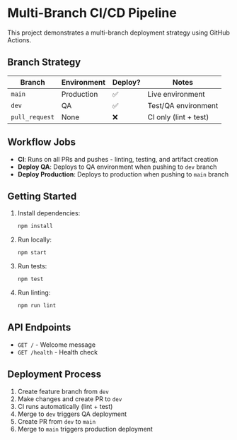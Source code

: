 # Multi-Branch CI/CD Pipeline

This project demonstrates a multi-branch deployment strategy using GitHub Actions.

## Branch Strategy

| Branch | Environment | Deploy? | Notes |
|--------|-------------|---------|-------|
| `main` | Production | ✅ | Live environment |
| `dev` | QA | ✅ | Test/QA environment |
| `pull_request` | None | ❌ | CI only (lint + test) |

## Workflow Jobs

- **CI**: Runs on all PRs and pushes - linting, testing, and artifact creation
- **Deploy QA**: Deploys to QA environment when pushing to `dev` branch
- **Deploy Production**: Deploys to production when pushing to `main` branch

## Getting Started

1. Install dependencies:
   ```bash
   npm install
   ```

2. Run locally:
   ```bash
   npm start
   ```

3. Run tests:
   ```bash
   npm test
   ```

4. Run linting:
   ```bash
   npm run lint
   ```

## API Endpoints

- `GET /` - Welcome message
- `GET /health` - Health check

## Deployment Process

1. Create feature branch from `dev`
2. Make changes and create PR to `dev`
3. CI runs automatically (lint + test)
4. Merge to `dev` triggers QA deployment
5. Create PR from `dev` to `main`
6. Merge to `main` triggers production deployment